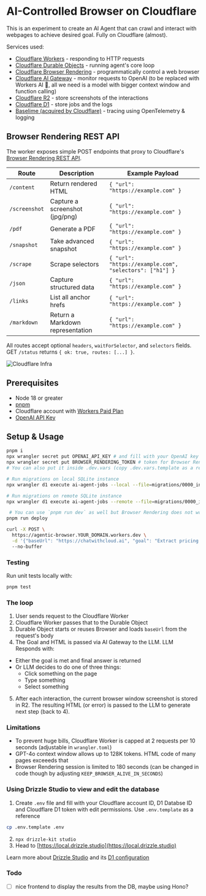 # AI-Controlled Browser on Cloudflare

This is an experiment to create an AI Agent that can crawl and interact with webpages to achieve desired goal. Fully on Cloudflare (almost).

Services used:

- [Cloudflare Workers](https://developers.cloudflare.com/workers/) - responding to HTTP requests
- [Cloudflare Durable Objects](https://developers.cloudflare.com/durable-objects/) - running agent's core loop
- [Cloudflare Browser Rendering](https://developers.cloudflare.com/browser-rendering/) - programmatically control a web browser
- [Cloudflare AI Gateway](https://developers.cloudflare.com/ai-gateway/) - monitor requests to OpenAI (to be replaced with Workers AI 🤞, all we need is a model with bigger context window and function calling)
- [Cloudflare R2](https://developers.cloudflare.com/r2/) - store screenshots of the interactions
- [Cloudflare D1](https://developers.cloudflare.com/d1/) - store jobs and the logs
- [Baselime (acquired by Cloudflare)](https://baselime.io/) - tracing using OpenTelemetry & logging

## Browser Rendering REST API

The worker exposes simple POST endpoints that proxy to Cloudflare's [Browser Rendering REST API](https://developers.cloudflare.com/browser-rendering/rest-api/).

| Route       | Description                                  | Example Payload |
|-------------|----------------------------------------------|-----------------|
| `/content`  | Return rendered HTML                         | `{ "url": "https://example.com" }` |
| `/screenshot` | Capture a screenshot (jpg/png)             | `{ "url": "https://example.com" }` |
| `/pdf`      | Generate a PDF                              | `{ "url": "https://example.com" }` |
| `/snapshot` | Take advanced snapshot                       | `{ "url": "https://example.com" }` |
| `/scrape`   | Scrape selectors                             | `{ "url": "https://example.com", "selectors": ["h1"] }` |
| `/json`     | Capture structured data                      | `{ "url": "https://example.com" }` |
| `/links`    | List all anchor hrefs                        | `{ "url": "https://example.com" }` |
| `/markdown` | Return a Markdown representation             | `{ "url": "https://example.com" }` |

All routes accept optional `headers`, `waitForSelector`, and `selectors` fields. GET `/status` returns `{ ok: true, routes: [...] }`.

![Cloudflare Infra](./diagram.png)

## Prerequisites

- Node 18 or greater
- [pnpm](https://pnpm.io/)
- Cloudflare account with [Workers Paid Plan](https://www.cloudflare.com/pl-pl/plans/developer-platform/)
- [OpenAI API Key](https://platform.openai.com/)

## Setup & Usage

```sh
pnpm i
npx wrangler secret put OPENAI_API_KEY # and fill with your OpenAI key
npx wrangler secret put BROWSER_RENDERING_TOKEN # token for Browser Rendering REST API
# You can also put it inside .dev.vars (copy .dev.vars.template as a reference)

# Run migrations on local SQLite instance
npx wrangler d1 execute ai-agent-jobs --local --file=migrations/0000_init.sql

# Run migrations on remote SQLite instance
npx wrangler d1 execute ai-agent-jobs --remote --file=migrations/0000_init.sql

 # You can use `pnpm run dev` as well but Browser Rendering does not work locally
pnpm run deploy

curl -X POST \
  https://agentic-browser.YOUR_DOMAIN.workers.dev \
  -d '{"baseUrl": "https://chatwithcloud.ai", "goal": "Extract pricing data" }' \ # Replace with your URL and goal
  --no-buffer
```

### Testing

Run unit tests locally with:

```sh
pnpm test
```

### The loop

1. User sends request to the Cloudflare Worker
2. Cloudflare Worker passes that to the Durable Object
3. Durable Object starts or reuses Browser and loads `baseUrl` from the request's body
4. The Goal and HTML is passed via AI Gateway to the LLM. LLM Responds with:

- Either the goal is met and final answer is returned
- Or LLM decides to do one of three things:
  - Click something on the page
  - Type something
  - Select something

5. After each interaction, the current browser window screenshot is stored in R2. The resulting HTML (or error) is passed to the LLM to generate next step (back to 4).

### Limitations

- To prevent huge bills, Cloudflare Worker is capped at 2 requests per 10 seconds (adjustable in `wrangler.toml`)
- GPT-4o context window allows up to 128K tokens. HTML code of many pages exceeeds that
- Browser Rendering session is limited to 180 seconds (can be changed in code though by adjusting `KEEP_BROWSER_ALIVE_IN_SECONDS`)

### Using Drizzle Studio to view and edit the database

1. Create `.env` file and fill with your Cloudflare account ID, D1 Databse ID and Cloudflare D1 token with edit permissions. Use `.env.template` as a reference

```sh
cp .env.template .env
```

2. `npx drizzle-kit studio`
3. Head to [https://local.drizzle.studio](https://local.drizzle.studio)

Learn more about [Drizzle Studio](https://orm.drizzle.team/kit-docs/overview#drizzle-studio) and its [D1 configuration](https://orm.drizzle.team/learn/guides/d1-http-with-drizzle-kit)

### Todo

- [ ] nice frontend to display the results from the DB, maybe using Hono?
